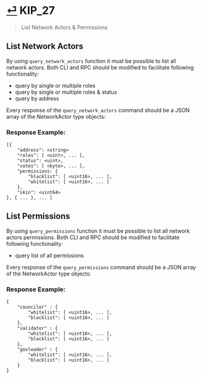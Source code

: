 # [⏎](README.md#Roadmap) KIP_27
> List Network Actors & Permissions

## List Network Actors

By using `query_network_actors` function it must be possible to list all network actors. Both CLI and RPC should be modified to facilitate following functionality:
* query by single or multiple roles
* query by single or multiple roles & status
* query by address

Every response of the `query_network_actors` command should be a JSON array of the NetworkActor type objects:

### Response Example:
```
[{
    "address": <string>
    "roles": [ <uint>, ... ],
    "status": <uint>,
    "votes": [ <byte>, ... ],
    "permissions: {
        "blacklist": [ <uint16>, ... ],
        "whitelist": [ <uint16>, ... ]
    },
    "skin": <uint64>
}, { ... }, ... ]
```

## List Permissions

By using `query_permissions` function it must be possible to list all network actors permissions. Both CLI and RPC should be modified to facilitate following functionality:
* query list of all permissions

Every response of the `query_permissions` command should be a JSON array of the NetworkActor type objects:

### Response Example:
```
{
    "councilor" : {
        "whitelist": [ <uint16>, ... ],
        "blacklist": [ <uint16>, ... ] 
    },
    "validator" : {
        "whitelist": [ <uint16>, ... ],
        "blacklist": [ <uint16>, ... ] 
    },
    "govleader" : {
        "whitelist": [ <uint16>, ... ],
        "blacklist": [ <uint16>, ... ] 
    }
}
```